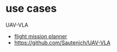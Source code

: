 # use cases


 UAV-VLA
 * [flight mission planner](https://arxiv.org/pdf/2501.05014)
 * https://github.com/Sautenich/UAV-VLA